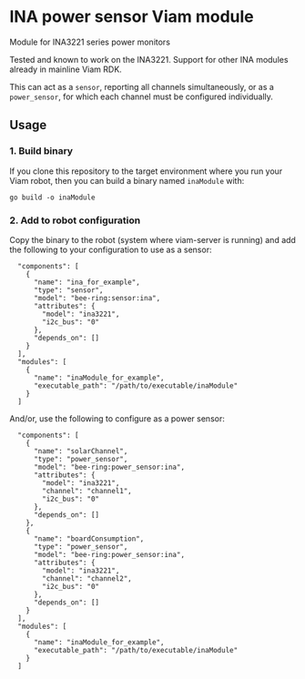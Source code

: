 # INA power sensor Viam module
Module for INA3221 series power monitors

Tested and known to work on the INA3221. Support for other INA modules already in mainline Viam RDK.

This can act as a `sensor`, reporting all channels simultaneously, or as a `power_sensor`, for which each channel must be configured individually.

## Usage

### 1. Build binary

If you clone this repository to the target environment where you run your Viam robot, then you can build a binary named `inaModule` with:

```
go build -o inaModule
```

### 2. Add to robot configuration

Copy the binary to the robot (system where viam-server is running) and add the following to your configuration to use as a sensor:

```
  "components": [
    {
      "name": "ina_for_example",
      "type": "sensor",
      "model": "bee-ring:sensor:ina",
      "attributes": {
        "model": "ina3221",
        "i2c_bus": "0"
      },
      "depends_on": []
    }
  ],
  "modules": [
    {
      "name": "inaModule_for_example",
      "executable_path": "/path/to/executable/inaModule"
    }
  ]
```

And/or, use the following to configure as a power sensor:

```
  "components": [
    {
      "name": "solarChannel",
      "type": "power_sensor",
      "model": "bee-ring:power_sensor:ina",
      "attributes": {
        "model": "ina3221",
        "channel": "channel1",
        "i2c_bus": "0"
      },
      "depends_on": []
    },
    {
      "name": "boardConsumption",
      "type": "power_sensor",
      "model": "bee-ring:power_sensor:ina",
      "attributes": {
        "model": "ina3221",
        "channel": "channel2",
        "i2c_bus": "0"
      },
      "depends_on": []
    }
  ],
  "modules": [
    {
      "name": "inaModule_for_example",
      "executable_path": "/path/to/executable/inaModule"
    }
  ]
```
